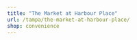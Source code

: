 ```yaml
---
title: "The Market at Harbour Place"
url: /tampa/the-market-at-harbour-place/
shop: convenience
---
```

